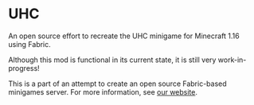 # UHC
An open source effort to recreate the UHC minigame for Minecraft 1.16 using Fabric.

Although this mod is functional in its current state, it is still very work-in-progress!

This is a part of an attempt to create an open source Fabric-based minigames server.
For more information, see [our website](https://nucleoid.xyz).